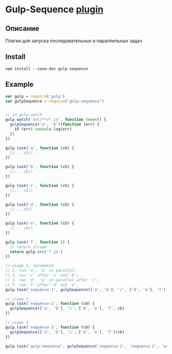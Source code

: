 # Gulp-Sequence [plugin](https://www.npmjs.com/package/gulp-sequence)

## Описание

Плагин для запуска последовательных и параллельных задач

## Install

`npm install --save-dev gulp-sequence`

## Example

```js
var gulp = require('gulp')
var gulpSequence = require('gulp-sequence')


// in gulp.watch
gulp.watch('src/**/*.js', function (event) {
  gulpSequence('a', 'b')(function (err) {
    if (err) console.log(err)
  })
})

gulp.task('a', function (cb) {
  //... cb()
})

gulp.task('b', function (cb) {
  //... cb()
})

gulp.task('c', function (cb) {
  //... cb()
})

gulp.task('d', function (cb) {
  //... cb()
})

gulp.task('e', function (cb) {
  //... cb()
})

gulp.task('f', function () {
  // return stream
  return gulp.src('*.js')
})

// usage 1, recommend
// 1. run 'a', 'b' in parallel;
// 2. run 'c' after 'a' and 'b';
// 3. run 'd', 'e' in parallel after 'c';
// 3. run 'f' after 'd' and 'e'.
gulp.task('sequence-1', gulpSequence(['a', 'b'], 'c', ['d', 'e'], 'f'))

// usage 2
gulp.task('sequence-2', function (cb) {
  gulpSequence(['a', 'b'], 'c', ['d', 'e'], 'f', cb)
})

// usage 3
gulp.task('sequence-3', function (cb) {
  gulpSequence(['a', 'b'], 'c', ['d', 'e'], 'f')(cb)
})

gulp.task('gulp-sequence', gulpSequence('sequence-1', 'sequence-2', 'sequence-3'))
```